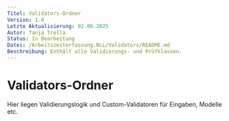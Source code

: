 ```yaml
---
Titel: Validators-Ordner
Version: 1.0
Letzte Aktualisierung: 02.06.2025
Autor: Tanja Trella
Status: In Bearbeitung
Datei: /Arbeitszeiterfassung.BLL/Validators/README.md
Beschreibung: Enthält alle Validierungs- und Prüfklassen.
---
```


# Validators-Ordner

Hier liegen Validierungslogik und Custom-Validatoren für Eingaben, Modelle etc.
